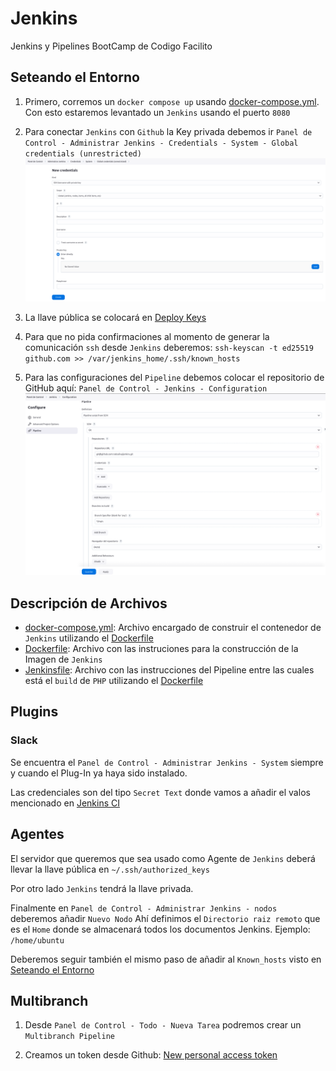 # Jenkins
Jenkins y Pipelines BootCamp de Codigo Facilito

## Seteando el Entorno
1. Primero, corremos un `docker compose up` usando [docker-compose.yml](./docker/docker-compose.yml).
Con esto estaremos levantado un `Jenkins` usando el puerto `8080`

2. Para conectar `Jenkins` con `Github` la Key privada debemos ir `Panel de Control - Administrar Jenkins - Credentials - System - Global credentials (unrestricted)`
![New credentials](./images/jenkins_NewCredential.png)

3. La llave pública se colocará en [Deploy Keys](https://github.com/rodosilva/jenkins/settings/keys)

4. Para que no pida confirmaciones al momento de generar la comunicación `ssh` desde `Jenkins` deberemos:
`ssh-keyscan -t ed25519 github.com >> /var/jenkins_home/.ssh/known_hosts`

5. Para las configuraciones del `Pipeline` debemos colocar el repositorio de GitHub aquí:
`Panel de Control - Jenkins - Configuration` ![Pipeline](./images/jenkins_Pipeline.png)

## Descripción de Archivos
- [docker-compose.yml](./docker/docker-compose.yml): Archivo encargado de construir el contenedor de `Jenkins` utilizando el [Dockerfile](./docker/Dockerfile)
- [Dockerfile](./docker/Dockerfile): Archivo con las instruciones para la construcción de la Imagen de `Jenkins`
- [Jenkinsfile](./Jenkinsfile): Archivo con las instrucciones del Pipeline entre las cuales está el `build` de `PHP` utilizando el [Dockerfile](./Dockerfile)

## Plugins

### Slack
Se encuentra el `Panel de Control - Administrar Jenkins - System` siempre y cuando el Plug-In ya haya sido instalado.

Las credenciales son del tipo `Secret Text` donde vamos a añadir el valos mencionado en [Jenkins CI](https://rodo-devops.slack.com/services/B086L9SC5HQ?added)

## Agentes
El servidor que queremos que sea usado como Agente de `Jenkins` deberá llevar la llave pública en `~/.ssh/authorized_keys`

Por otro lado `Jenkins` tendrá la llave privada.

Finalmente en `Panel de Control - Administrar Jenkins - nodos` deberemos añadir `Nuevo Nodo`
Ahí definimos el `Directorio raiz remoto` que es el `Home` donde se almacenará todos los documentos Jenkins. Ejemplo: `/home/ubuntu`

Deberemos seguir también el mismo paso de añadir al `Known_hosts` visto en [Seteando el Entorno](#seteando-el-entorno)

## Multibranch
1. Desde `Panel de Control - Todo - Nueva Tarea` podremos crear un `Multibranch Pipeline`

2. Creamos un token desde Github: [New personal access token](https://github.com/settings/tokens/new)





